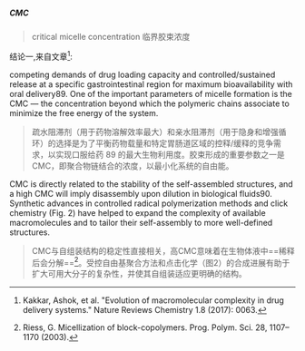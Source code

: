 ##### CMC

> critical micelle concentration
> 临界胶束浓度


结论一,来自文章[^1]:

competing demands of drug loading capacity and controlled/sustained release at a specific gastrointestinal region for maximum bioavailability with oral delivery89. One of the important parameters of micelle formation is the CMC — the concentration beyond which the polymeric chains associate to minimize the free energy of the system.
> 疏水阻滞剂（用于药物溶解效率最大）和亲水阻滞剂（用于隐身和增强循环）的选择是为了平衡药物载量和特定胃肠道区域的控释/缓释的竞争需求，以实现口服给药 89 的最大生物利用度。胶束形成的重要参数之一是CMC，即聚合物链结合的浓度，以最小化系统的自由能。

CMC is directly related to the stability of the self-assembled structures, and a high CMC will imply disassembly upon dilution in biological fluids90. Synthetic advances in controlled radical polymerization methods and click chemistry (Fig. 2) have helped to expand the complexity of available macromolecules and to tailor their self-assembly to more well-defined structures.
> CMC与自组装结构的稳定性直接相关，高CMC意味着在生物体液中==稀释后会分解==[^2]。受控自由基聚合方法和点击化学（图2）的合成进展有助于扩大可用大分子的复杂性，并使其自组装适应更明确的结构。



[^1]: Kakkar, Ashok, et al. "Evolution of macromolecular complexity in drug delivery systems." Nature Reviews Chemistry 1.8 (2017): 0063.

[^2]: Riess, G. Micellization of block-copolymers. Prog. Polym. Sci. 28, 1107–1170 (2003).